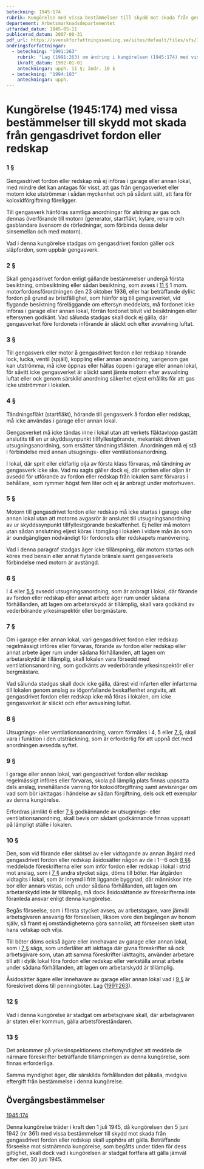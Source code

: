 ```yaml
---
beteckning: 1945:174
rubrik: Kungörelse med vissa bestämmelser till skydd mot skada från gengasdrivet fordon eller redskap
departement: Arbetsmarknadsdepartementet
utfardad_datum: 1945-05-11
publicerad_datum: 2007-08-31
pdf_url: https://svenskforfattningssamling.se/sites/default/files/sfs/1945-05/SFS1945-174.pdf
andringsforfattningar:
  - beteckning: "1991:263"
    rubrik: "Lag (1991:263) om ändring i kungörelsen (1945:174) med vissa bestämmelser till skydd mot skada från gengasdrivet fordon eller redskap"
    ikraft_datum: 1992-01-01
    anteckningar: upph. 11 §; ändr. 10 §
  - beteckning: "1994:103"
    anteckningar: upph.
---
```


# Kungörelse (1945:174) med vissa bestämmelser till skydd mot skada från gengasdrivet fordon eller redskap

### 1 §

Gengasdrivet fordon eller redskap må ej införas i garage eller annan lokal, med mindre det kan antagas för visst, att gas från gengasverket eller motorn icke utströmmar i sådan myckenhet och på sådant sätt, att fara för koloxidförgiftning föreligger.

Till gengasverk hänföras samtliga anordningar för alstring av gas och dennas överförande till motorn (generator, startfläkt, kylare, renare och gasblandare ävensom de rörledningar, som förbinda dessa delar sinsemellan och med motorn).

Vad i denna kungörelse stadgas om gengasdrivet fordon gäller ock släpfordon, som uppbär gengasverk.

### 2 §

Skall gengasdrivet fordon enligt gällande bestämmelser undergå första besiktning, ombesiktning eller sådan besiktning, som avses i [11 §](#11) 1 mom. motorfordonsförordningen den 23 oktober 1936, eller har beträffande dylikt fordon på grund av bristfällighet, som hänför sig till gengasverket, vid flygande besiktning föreläggande om eftersyn meddelats, må fordonet icke införas i garage eller annan lokal, förrän fordonet blivit vid besiktningen eller eftersynen godkänt. Vad sålunda stadgas skall dock ej gälla, där gengasverket före fordonets införande är släckt och efter avsvalning luftat.

### 3 §

Till gengasverk eller motor å gengasdrivet fordon eller redskap hörande lock, lucka, ventil (spjäll), koppling eller annan anordning, varigenom gas kan utströmma, må icke öppnas eller hållas öppen i garage eller annan lokal, för såvitt icke gengasverket är släckt samt jämte motorn efter avsvalning luftat eller ock genom särskild anordning säkerhet eljest erhållits för att gas icke utströmmar i lokalen.

### 4 §

Tändningsfläkt (startfläkt), hörande till gengasverk å fordon eller redskap, må icke användas i garage eller annan lokal.

Gengasverket må icke tändas inne i lokal utan att verkets fläktavlopp gastätt anslutits till en ur skyddssynpunkt tillfyllestgörande, mekaniskt driven utsugningsanordning, som ersätter tändningsfläkten. Anordningen må ej stå i förbindelse med annan utsugnings- eller ventilationsanordning.

I lokal, där sprit eller eldfarlig olja av första klass förvaras, må tändning av gengasverk icke ske. Vad nu sagts gäller dock ej, där spriten eller oljan är avsedd för utförande av fordon eller redskap från lokalen samt förvaras i behållare, som rymmer högst fem liter och ej är anbragt under motorhuven.

### 5 §

Motorn till gengasdrivet fordon eller redskap må icke startas i garage eller annan lokal utan att motorns avgasrör är anslutet till utsugningsanordning av ur skyddssynpunkt tillfyllestgörande beskaffenhet. Ej heller må motorn utan sådan anslutning eljest köras i tomgång i lokalen i vidare mån än som är oundgängligen nödvändigt för fordonets eller redskapets manövrering.

Vad i denna paragraf stadgas äger icke tillämpning, där motorn startas och köres med bensin eller annat flytande bränsle samt gengasverkets förbindelse med motorn är avstängd.

### 6 §

I 4 eller [5 §](#5) avsedd utsugningsanordning, som är anbragt i lokal, där förande av fordon eller redskap eller annat arbete äger rum under sådana förhållanden, att lagen om arbetarskydd är tillämplig, skall vara godkänd av vederbörande yrkesinspektör eller bergmästare.

### 7 §

Om i garage eller annan lokal, vari gengasdrivet fordon eller redskap regelmässigt införes eller förvaras, förande av fordon eller redskap eller annat arbete äger rum under sådana förhållanden, att lagen om arbetarskydd är tillämplig, skall lokalen vara försedd med ventilationsanordning, som godkänts av vederbörande yrkesinspektör eller bergmästare.

Vad sålunda stadgas skall dock icke gälla, därest vid infarten eller infarterna till lokalen genom anslag av iögonfallande beskaffenhet angivits, att gengasdrivet fordon eller redskap icke må föras i lokalen, om icke gengasverket är släckt och efter avsvalning luftat.

### 8 §

Utsugnings- eller ventilationsanordning, varom förmäles i 4, 5 eller [7 §](#7), skall vara i funktion i den utsträckning, som är erforderlig för att uppnå det med anordningen avsedda syftet.

### 9 §

I garage eller annan lokal, vari gengasdrivet fordon eller redskap regelmässigt införes eller förvaras, skola på lämplig plats finnas uppsatta dels anslag, innehållande varning för koloxidförgiftning samt anvisningar om vad som bör iakttagas i händelse av sådan förgiftning, dels ock ett exemplar av denna kungörelse.

Erfordras jämlikt 6 eller [7 §](#7) godkännande av utsugnings- eller ventilationsanordning, skall bevis om sådant godkännande finnas uppsatt på lämpligt ställe i lokalen.

### 10 §

Den, som vid förande eller skötsel av eller vidtagande av annan åtgärd med gengasdrivet fordon eller redskap åsidosätter någon av de i 1--6 och [8 §](#8)§ meddelade föreskrifterna eller som inför fordon eller redskap i lokal i strid mot anslag, som i [7 §](#7) andra stycket sägs, döms till böter. Har åtgärden vidtagits i lokal, som är inrymd i fritt liggande byggnad, där människor inte bor eller annars vistas, och under sådana förhållanden, att lagen om arbetarskydd inte är tillämplig, må dock åsidosättande av föreskrifterna inte föranleda ansvar enligt denna kungörelse.

Begås förseelse, som i första stycket avses, av arbetstagare, vare jämväl arbetsgivaren ansvarig för förseelsen, liksom vore den begången av honom själv, så framt ej omständigheterna göra sannolikt, att förseelsen skett utan hans vetskap och vilja.

Till böter döms också ägare eller innehavare av garage eller annan lokal, som i [7 §](#7) sägs, som underlåter att iakttaga där givna föreskrifter så ock arbetsgivare som, utan att samma föreskrifter iakttagits, använder arbetare till att i dylik lokal föra fordon eller redskap eller verkställa annat arbete under sådana förhållanden, att lagen om arbetarskydd är tillämplig.

Åsidosätter ägare eller innehavare av garage eller annan lokal vad i [9 §](#9) är föreskrivet döms till penningböter. Lag ([1991:263](https://selex.se/eli/sfs/1991/263)).

### 12 §

Vad i denna kungörelse är stadgat om arbetsgivare skall, där arbetsgivaren är staten eller kommun, gälla arbetsföreståndaren.

### 13 §

Det ankommer på yrkesinspektionens chefsmyndighet att meddela de närmare föreskrifter beträffande tillämpningen av denna kungörelse, som finnas erforderliga.

Samma myndighet äger, där särskilda förhållanden det påkalla, medgiva eftergift från bestämmelse i denna kungörelse.

## Övergångsbestämmelser

[1945:174](https://selex.se/eli/sfs/1945/174)

Denna kungörelse träder i kraft den 1 juli 1945, då kungörelsen den 5 juni 1942 (nr 361) med vissa bestämmelser till skydd mot skada från gengasdrivet fordon eller redskap skall upphöra att gälla. Beträffande förseelse mot sistnämnda kungörelse, som begåtts under tiden för dess giltighet, skall dock vad i kungörelsen är stadgat fortfara att gälla jämväl efter den 30 juni 1945.